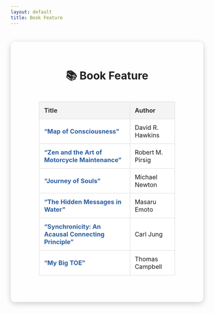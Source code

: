```yaml
---
layout: default
title: Book Feature
---
```


<style>
  .content {
    max-width: 900px;
    margin: 40px auto;
    background: rgba(255, 255, 255, 0.7); /* 70% translucent white */
    padding: 30px;
    border-radius: 12px;
    box-shadow: 0 4px 15px rgba(0, 0, 0, 0.2);
  }
  h1 {
    text-align: center;
    color: #222;
  }
  table {
    border-collapse: collapse;
    width: 80%;
    max-width: 700px;
    margin: 20px auto;
    font-size: 16px;
    background: rgba(255, 255, 255, 0.85); /* slightly more solid for readability */
  }
  th, td {
    padding: 12px;
    border: 1px solid #ddd;
    text-align: left;
  }
  thead tr {
    background-color: #f4f4f4;
    color: #333;
  }
  a {
    text-decoration: none;
    color: #2a5d9f;
    font-weight: bold;
  }
  a:hover {
    text-decoration: underline;
  }
</style>

<div class="content">
  <h1>📚 Book Feature</h1>

  <div style="display: flex; justify-content: center; margin: 20px 0;">
    <table>
      <thead>
        <tr>
          <th>Title</th>
          <th>Author</th>
        </tr>
      </thead>
      <tbody>
        <tr>
          <td><a href="/books/feature1.html">“Map of Consciousness”</a></td>
          <td>David R. Hawkins</td>
        </tr>
        <tr>
          <td><a href="/books/feature2.html">“Zen and the Art of Motorcycle Maintenance”</a></td>
          <td>Robert M. Pirsig</td>
        </tr>
        <tr>
          <td><a href="/books/feature3.html">“Journey of Souls”</a></td>
          <td>Michael Newton</td>
        </tr>
        <tr>
          <td><a href="/books/feature4.html">“The Hidden Messages in Water”</a></td>
          <td>Masaru Emoto</td>
        </tr>
        <tr>
          <td><a href="/books/feature5.html">“Synchronicity: An Acausal Connecting Principle”</a></td>
          <td>Carl Jung</td>
        </tr>
        <tr>
          <td><a href="/books/feature6.html">“My Big TOE”</a></td>
          <td>Thomas Campbell</td>
        </tr>
      </tbody>
    </table>
  </div>
</div>
